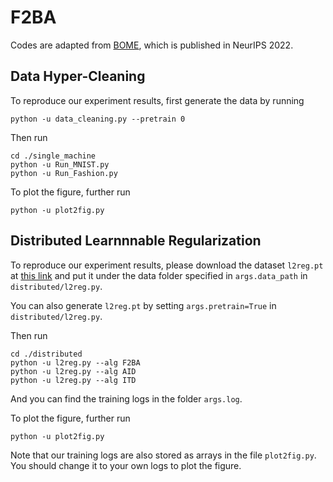 # F2BA

Codes are adapted from [BOME](https://github.com/Cranial-XIX/BOME), which is published in NeurIPS 2022.

##  Data Hyper-Cleaning

To reproduce our experiment results, first generate the data by running

```
python -u data_cleaning.py --pretrain 0
```

Then run
```
cd ./single_machine
python -u Run_MNIST.py
python -u Run_Fashion.py
```

To plot the figure, further run
```
python -u plot2fig.py
```


## Distributed Learnnnable Regularization
To reproduce our experiment results, please download the dataset `l2reg.pt` at [this link](https://drive.google.com/file/d/14deh-F4YlEH1c_s0P5DSliU042QV39K3/view?usp=sharing) and put it under the data folder specified in `args.data_path` in `distributed/l2reg.py`.

You can also generate `l2reg.pt` by setting `args.pretrain=True` in `distributed/l2reg.py`.

Then run

```
cd ./distributed
python -u l2reg.py --alg F2BA
python -u l2reg.py --alg AID
python -u l2reg.py --alg ITD
```

And you can find the training logs in the folder `args.log`.


To plot the figure, further run
```
python -u plot2fig.py
```
Note that our training logs are also stored as arrays in the file `plot2fig.py`.
You should change it to your own logs to plot the figure.
